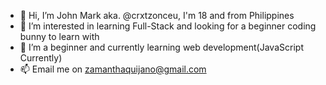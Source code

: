- 👋 Hi, I’m John Mark aka. @crxtzonceu, I'm 18 and from Philippines 
- 👀 I’m interested in learning Full-Stack and looking for a beginner coding bunny to learn with
- 🌱 I’m a beginner and currently learning web development(JavaScript Currently) 
- 📫 Email me on zamanthaquijano@gmail.com

<!---
crxtzonceu/crxtzonceu is a ✨ special ✨ repository because its `README.md` (this file) appears on your GitHub profile.
You can click the Preview link to take a look at your changes.
--->
<!-- - 💞️ I’m looking to collaborate on ... -->
